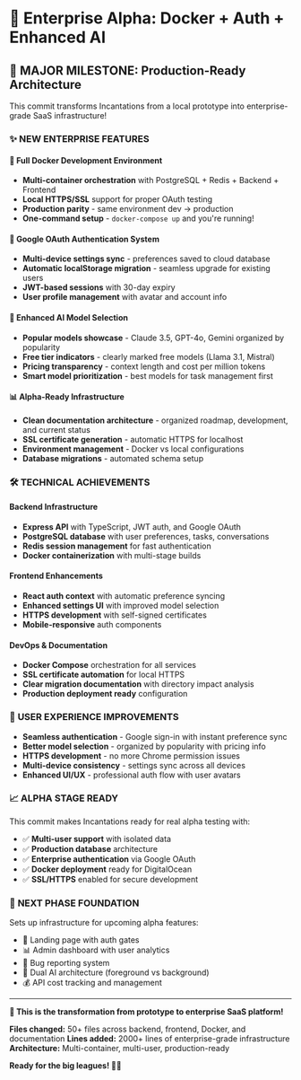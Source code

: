 # 🚀 Enterprise Alpha: Docker + Auth + Enhanced AI

## 🎯 **MAJOR MILESTONE: Production-Ready Architecture**

This commit transforms Incantations from a local prototype into enterprise-grade SaaS infrastructure! 

### ✨ **NEW ENTERPRISE FEATURES**

#### 🐳 **Full Docker Development Environment**
- **Multi-container orchestration** with PostgreSQL + Redis + Backend + Frontend
- **Local HTTPS/SSL** support for proper OAuth testing  
- **Production parity** - same environment dev → production
- **One-command setup** - `docker-compose up` and you're running!

#### 🔐 **Google OAuth Authentication System**
- **Multi-device settings sync** - preferences saved to cloud database
- **Automatic localStorage migration** - seamless upgrade for existing users
- **JWT-based sessions** with 30-day expiry
- **User profile management** with avatar and account info

#### 🤖 **Enhanced AI Model Selection**
- **Popular models showcase** - Claude 3.5, GPT-4o, Gemini organized by popularity
- **Free tier indicators** - clearly marked free models (Llama 3.1, Mistral)
- **Pricing transparency** - context length and cost per million tokens
- **Smart model prioritization** - best models for task management first

#### 📊 **Alpha-Ready Infrastructure**
- **Clean documentation architecture** - organized roadmap, development, and current status
- **SSL certificate generation** - automatic HTTPS for localhost
- **Environment management** - Docker vs local configurations
- **Database migrations** - automated schema setup

### 🛠️ **TECHNICAL ACHIEVEMENTS**

#### Backend Infrastructure
- **Express API** with TypeScript, JWT auth, and Google OAuth
- **PostgreSQL database** with user preferences, tasks, conversations
- **Redis session management** for fast authentication
- **Docker containerization** with multi-stage builds

#### Frontend Enhancements  
- **React auth context** with automatic preference syncing
- **Enhanced settings UI** with improved model selection
- **HTTPS development** with self-signed certificates
- **Mobile-responsive** auth components

#### DevOps & Documentation
- **Docker Compose** orchestration for all services
- **SSL certificate automation** for local HTTPS
- **Clear migration documentation** with directory impact analysis
- **Production deployment ready** configuration

### 🎉 **USER EXPERIENCE IMPROVEMENTS**

- **Seamless authentication** - Google sign-in with instant preference sync
- **Better model selection** - organized by popularity with pricing info  
- **HTTPS development** - no more Chrome permission issues
- **Multi-device consistency** - settings sync across all devices
- **Enhanced UI/UX** - professional auth flow with user avatars

### 📈 **ALPHA STAGE READY**

This commit makes Incantations ready for real alpha testing with:
- ✅ **Multi-user support** with isolated data
- ✅ **Production database** architecture  
- ✅ **Enterprise authentication** via Google OAuth
- ✅ **Docker deployment** ready for DigitalOcean
- ✅ **SSL/HTTPS** enabled for secure development

### 🔮 **NEXT PHASE FOUNDATION**

Sets up infrastructure for upcoming alpha features:
- 🎯 Landing page with auth gates
- 📊 Admin dashboard with user analytics  
- 🐛 Bug reporting system
- 🤖 Dual AI architecture (foreground vs background)
- 💰 API cost tracking and management

---

**🚀 This is the transformation from prototype to enterprise SaaS platform!**

**Files changed:** 50+ files across backend, frontend, Docker, and documentation
**Lines added:** 2000+ lines of enterprise-grade infrastructure  
**Architecture:** Multi-container, multi-user, production-ready

**Ready for the big leagues! 🎩💎**
